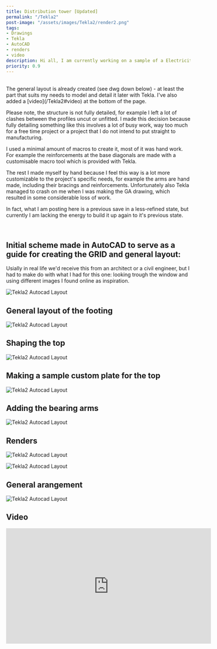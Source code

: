 ```yaml
---
title: Distribution tower [Updated]
permalink: "/Tekla2"
post-image: "/assets/images/Tekla2/render2.png"
tags:
- Drawings
- Tekla
- AutoCAD
- renders
- video
description: Hi all, I am currently working on a sample of a Electricity Pylon model.
priority: 0.9
---
```


<br>
The general layout is already created (see dwg down below) - at least the part that suits my needs to model and detail it later with Tekla.    
I've also added a [video](/Tekla2#video)
 at the bottom of the page.      

Please note, the structure is not fully detailed, for example I left a lot of clashes between the profiles uncut or unfitted. I made this decision because fully detailing something like this involves a lot of busy work, way too much for a free time project or a project that I do not intend to put straight to manufacturing.    

I used a minimal amount of macros to create it, most of it was hand work. For example the reinforcements at the base diagonals are made with a customisable macro tool which is provided with Tekla.

The rest I made myself by hand because I feel this way is a lot more customizable to the project's specific needs, for example the arms are hand made, including their bracings and reinforcements.
Unfortunately also Tekla managed to crash on me when I was making the GA drawing, which resulted in some considerable loss of work. 

In fact, what I am posting here is a previous save in a less-refined state, but currently I am lacking the energy to build it up again to it's previous state.

 <br>    

## Initial scheme made in AutoCAD to serve as a guide for creating the GRID and general layout:

Usially in real life we'd receive this from an architect or a civil engineer, but I had to make do with what I had for this one: looking trough the window and using different images I found online as inspiration.

![Tekla2 Autocad Layout](/assets/images/Tekla2/screenshot1.jpg)

## General layout of the footing

![Tekla2 Autocad Layout](/assets/images/Tekla2/1.jpg)

## Shaping the top

![Tekla2 Autocad Layout](/assets/images/Tekla2/2.jpg)

## Making a sample custom plate for the top

![Tekla2 Autocad Layout](/assets/images/Tekla2/3.jpg)

## Adding the bearing arms

![Tekla2 Autocad Layout](/assets/images/Tekla2/4.jpg)

## Renders

![Tekla2 Autocad Layout](/assets/images/Tekla2/render1.png)


![Tekla2 Autocad Layout](/assets/images/Tekla2/render3.png)

## General arangement
![Tekla2 Autocad Layout](/assets/images/Tekla2/GA.jpg)

## Video

<iframe width="560" height="315" src="https://www.youtube.com/embed/D2iMbxT3-Pg" frameborder="0" allow="accelerometer; autoplay; clipboard-write; encrypted-media; gyroscope; picture-in-picture" allowfullscreen></iframe>
